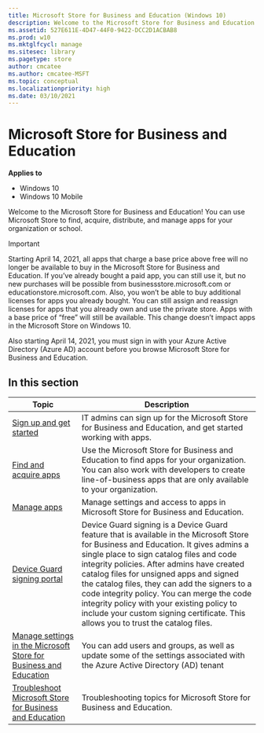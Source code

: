 ```yaml
---
title: Microsoft Store for Business and Education (Windows 10)
description: Welcome to the Microsoft Store for Business and Education. You can use Microsoft Store, to find, acquire, distribute, and manage apps for your organization or school.
ms.assetid: 527E611E-4D47-44F0-9422-DCC2D1ACBAB8
ms.prod: w10
ms.mktglfcycl: manage
ms.sitesec: library
ms.pagetype: store
author: cmcatee
ms.author: cmcatee-MSFT
ms.topic: conceptual
ms.localizationpriority: high
ms.date: 03/10/2021
---
```


# Microsoft Store for Business and Education


**Applies to**

-   Windows 10
-   Windows 10 Mobile

Welcome to the Microsoft Store for Business and Education! You can use Microsoft Store to find, acquire, distribute, and manage apps for your organization or school.

> [!IMPORTANT]
> Starting April 14, 2021, all apps that charge a base price above free will no longer be available to buy in the Microsoft Store for Business and Education. If you’ve already bought a paid app, you can still use it, but no new purchases will be possible from businessstore.microsoft.com or educationstore.microsoft.com. Also, you won’t be able to buy additional licenses for apps you already bought. You can still assign and reassign licenses for apps that you already own and use the private store. Apps with a base price of “free” will still be available. This change doesn’t impact apps in the Microsoft Store on Windows 10.
>
> Also starting April 14, 2021, you must sign in with your Azure Active Directory (Azure AD) account before you browse Microsoft Store for Business and Education.

## In this section

| Topic | Description |
| ----- | ----------- |
| [Sign up and get started](sign-up-microsoft-store-for-business-overview.md) | IT admins can sign up for the Microsoft Store for Business and Education, and get started working with apps. |
| [Find and acquire apps](find-and-acquire-apps-overview.md) | Use the Microsoft Store for Business and Education to find apps for your organization. You can also work with developers to create line-of-business apps that are only available to your organization. |
| [Manage apps](manage-apps-microsoft-store-for-business-overview.md) | Manage settings and access to apps in Microsoft Store for Business and Education. |
| [Device Guard signing portal](device-guard-signing-portal.md) | Device Guard signing is a Device Guard feature that is available in the Microsoft Store for Business and Education. It gives admins a single place to sign catalog files and code integrity policies. After admins have created catalog files for unsigned apps and signed the catalog files, they can add the signers to a code integrity policy. You can merge the code integrity policy with your existing policy to include your custom signing certificate. This allows you to trust the catalog files. |
| [Manage settings in the Microsoft Store for Business and Education](manage-settings-microsoft-store-for-business.md) | You can add users and groups, as well as update some of the settings associated with the Azure Active Directory (AD) tenant |
| [Troubleshoot Microsoft Store for Business and Education](troubleshoot-microsoft-store-for-business.md) | Troubleshooting topics for Microsoft Store for Business and Education. |